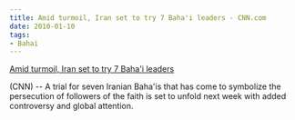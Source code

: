 ```yaml
---
title: Amid turmoil, Iran set to try 7 Baha'i leaders - CNN.com
date: 2010-01-10
tags:
- Bahai
---
```


[Amid turmoil, Iran set to try 7 Baha'i leaders](http://www.cnn.com/2010/WORLD/meast/01/09/iran.bahai.trial/index.html)

(CNN) -- A trial for seven Iranian Baha'is that has come to symbolize the
persecution of followers of the faith is set to unfold next week with added
controversy and global attention.

<!-- truncate -->

